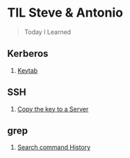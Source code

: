 # TIL Steve & Antonio
>Today I Learned

## Kerberos
 1. [Keytab](kerberos/keytab.md)

## SSH
 1. [Copy the key to a Server](ssh/copykey.md) 

## grep
 1. [Search command History](grep/history.md)
